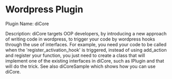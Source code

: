 Wordpress Plugin
================

Plugin Name: diCore

Description: diCore targets OOP developers, by introducing a new approach of writing code in wordpress, to trigger your code by wordpress hooks through the use of interfaces. For example, you need your code to be called when the 'register_activation_hook' is triggered, instead of using add_action and register your function, you just need to create a class that will implement one of the existing interfaces in diCore, such as IPlugin and that will do the trick. See also diCoreSample which shows how you can use diCore.
